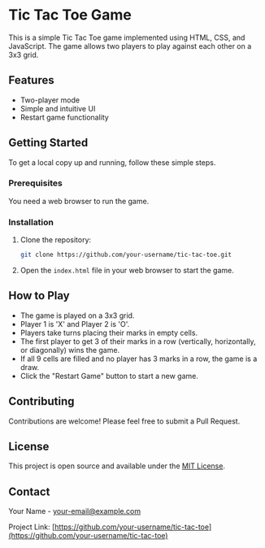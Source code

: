 # Tic Tac Toe Game

This is a simple Tic Tac Toe game implemented using HTML, CSS, and JavaScript. The game allows two players to play against each other on a 3x3 grid.

## Features

- Two-player mode
- Simple and intuitive UI
- Restart game functionality

## Getting Started

To get a local copy up and running, follow these simple steps.

### Prerequisites

You need a web browser to run the game.

### Installation

1. Clone the repository:

   ```bash
   git clone https://github.com/your-username/tic-tac-toe.git
   ```

2. Open the `index.html` file in your web browser to start the game.

## How to Play

- The game is played on a 3x3 grid.
- Player 1 is 'X' and Player 2 is 'O'.
- Players take turns placing their marks in empty cells.
- The first player to get 3 of their marks in a row (vertically, horizontally, or diagonally) wins the game.
- If all 9 cells are filled and no player has 3 marks in a row, the game is a draw.
- Click the "Restart Game" button to start a new game.

## Contributing

Contributions are welcome! Please feel free to submit a Pull Request.

## License

This project is open source and available under the [MIT License](LICENSE).

## Contact

Your Name - [your-email@example.com](mailto:your-email@example.com)

Project Link: [https://github.com/your-username/tic-tac-toe](https://github.com/your-username/tic-tac-toe)
